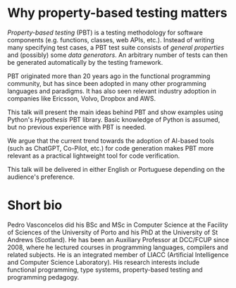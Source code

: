 
# Why property-based testing matters

*Property-based testing* (PBT) is a testing methodology for
software components (e.g. functions, classes, web APIs, etc.).
Instead of writing many specifying test cases, a PBT test suite
consists of *general properties* and (possibly) some *data
generators*. An arbitrary number of tests can then be generated
automatically by the testing framework.

PBT originated more than 20 years ago in the functional programming
community, but has since been adopted in many other programming
languages and paradigms. It has also seen relevant industry adoption
in companies like Ericsson, Volvo, Dropbox and AWS.

This talk will present the main ideas behind PBT and show examples
using Python's *Hypothesis* PBT library. Basic knowledge of Python is
assumed, but no previous experience with PBT is needed.

We argue that the current trend towards the adoption of AI-based tools
(such as ChatGPT, Co-Pilot, etc.) for code generation makes PBT more
relevant as a practical lightweight tool for code verification.

This talk will be delivered in either English or Portuguese depending
on the audience's preference.


# Short bio

Pedro Vasconcelos did his BSc and MSc in Computer Science at the
Facility of Sciences of the University of Porto and his PhD at the
University of St Andrews (Scotland).  He has been an Auxiliary
Professor at DCC/FCUP since 2008, where he lectured courses in
programming languages, compilers and related subjects.  He is an
integrated member of LIACC (Artificial Intelligence and Computer
Science Laboratory). His research interests include functional
programming, type systems, property-based testing and programming
pedagogy.
